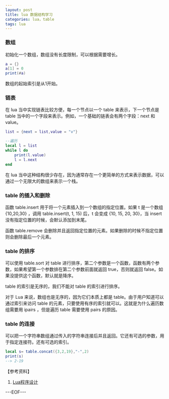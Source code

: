 ```yaml
---
layout: post
title: lua 数据结构学习
categories: lua，table
tags: lua
---
```


### 数组

初始化一个数组，数组没有长度限制，可以根据需要增长。

```lua
a = {}
a[1] = 0
print(#a)
```

数组的起始索引是从1开始。

### 链表

在 lua 当中实现链表比较方便，每一个节点以一个 table 来表示，下一个节点是 table 当中的一个字段来表示。例如，一个基础的链表会有两个字段：next 和 value。

```lua
list = {next = list,value = "v"}

--遍历
local l = list
while l do
	print(l.value)
	l = l.next
end
```

在 lua 当中这种结构很少存在，因为通常存在一个更简单的方式来表示数据，可以通过一个无限大的数组来表示一个栈。

### table 的插入和删除

函数 table.insert 用于将一个元素插入到一个数组的指定位置。如果 t 是一个数组 {10,20,30} ，调用 table.insert(t, 1, 15) 后，t 会变成 {10, 15, 20, 30}，当 insert 没有指定位置的时候，会默认添加到末尾。

函数 table.remove 会删除并且返回指定位置的元素。如果删除的时候不指定位置则会删除最后一个元素。

### table 的排序

可以使用 table.sort 对 table 进行排序，第二个参数是一个函数，函数有两个参数，如果希望第一个参数排在第二个参数前面就返回 true，否则就返回 false。如果没提供这个函数，默认就是降序。

table 的索引是无序的，我们不能对 table 的索引进行排序。

对于 Lua 来说，数组也是无序的，因为它们本质上都是 table。由于用户知道可以通过索引来访问 table 的元素，只要使用有序的索引就可以。这就是为什么遍历数组需要用 ipairs ，但是遍历 table 需要使用 pairs 的原因。

### table 的连接

可以把一个字符串数组通过传入的字符串连接后并且返回。它还有可选的参数，用于指定连接符。还有可选的索引。

```lua
local s= table.concat({3,2,19},"-",2)
print(s)
--> 2-19
```

【参考资料】

1. [Lua程序设计](http://book.douban.com/subject/3076942/)

---EOF---
